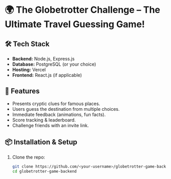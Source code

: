 # 🌍 The Globetrotter Challenge – The Ultimate Travel Guessing Game!

## 🛠️ Tech Stack
- **Backend:** Node.js, Express.js
- **Database:** PostgreSQL (or your choice)
- **Hosting:** Vercel
- **Frontend:** React.js (if applicable)

## 🚀 Features
- Presents cryptic clues for famous places.
- Users guess the destination from multiple choices.
- Immediate feedback (animations, fun facts).
- Score tracking & leaderboard.
- Challenge friends with an invite link.

## 📦 Installation & Setup
1. Clone the repo:
   ```bash
   git clone https://github.com/<your-username>/globetrotter-game-backend.git
   cd globetrotter-game-backend

